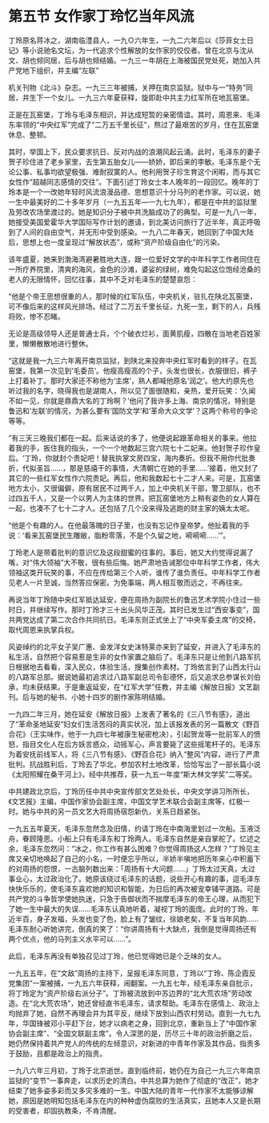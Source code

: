 # 第五节 女作家丁玲忆当年风流

丁玲原名蒋冰之，湖南临澧县人，一九Ｏ六年生，一九二六年后以《莎菲女士日记》等小说驰名文坛，为一代追求个性解放的女作家的佼佼者。曾在北京与沈从文、胡也频同居，后与胡也频结婚。一九三一年胡在上海被国民党处死，她加入共产党地下组织，并主编“左联”

机关刊物《北斗》杂志。一九三三年被捕，关押在南京监狱。狱中与一“特务”同居，并生下一个女儿。一九三六年夏获释，旋即赴中共主力红军所在地瓦窑堡。

正是在瓦窑堡，丁玲与毛泽东相识，并达成短暂的亲密情谊。其时，周恩来、毛泽东率领的“中央红军”完成了“二万五千里长征”，熬过了最艰苦的岁月，住在瓦窑堡休息、整顿。

其时，举国上下，民众要求抗日、反对内战的浪潮风起云涌。此时，毛泽东的妻子贺子珍住进了老乡家里，去生第五胎女儿——娇娇，即后来的李敏。毛泽东是个无论公事、私事均欲望极强、难耐寂寞的人。他利用贺子珍生育这个闲暇，而与其它女性作“超越同志感情的交往”。下面引述丁玲女士本人晚年的一段回忆。晚年的丁玲本是一个一改她年轻时风流浪漫品德、思想意识十分马列的老作家。可以说，她一生中最美好的二十多年岁月（一九五五年—一九七九年），都是在中共的监狱里及劳改农场里渡过的。她是知识分子被中共洗脑成功了的典型。可是一九八一年，她接受美国爱霍华大学国际写作计划的邀请，到北美访问旅行了近半年，真正呼吸到了人间的自由空气，并无形中受到感染。一九八二年春天，她回到了中国大陆后，思想上也一度呈现过“解放状态”，或称“资产阶级自由化”的污染。

该年盛夏，她来到渤海湾避暑胜地大连，跟一位爱好文学的中年科学工作者同住在一所疗养院里，清爽的海风，金色的沙滩，婆娑的绿树，难免勾起这位饱经沧桑的老人的无限情怀，回忆往事，其中不乏对毛泽东的楚楚哀怨：

“他是个帝王思想很重的人，那时候的红军队伍，中央机关，驻扎在陕北瓦窑堡，可不像后来的这样风光排场。经过了二万五千里长征，九死一生，剩下的人，兵残将败，惨不忍睹。

无论是高级领导人还是普通士兵，个个破衣烂衫，面黄肌瘦，四散在当地老百姓家里，懒懒散散地进行整休。

“这就是我一九三六年离开南京监狱，到陕北来投奔中央红军时看到的样子。在瓦窑堡，我第一次见到‘毛委员’。他瘦高瘦高的个子，头发也很长，衣服很旧，裤子上打着补丁。那时大家还不称他为‘主席’，熟人都喊他原名‘润之’。他大约原先也听过我的名字，晓得我也是湖南人，所以见了面很随和，亲热，爱开玩笑：‘久闻不如一见，你就是鼎鼎大名的丁玲啊？’他问了我许多上海、南京的情况，特别是鲁迅和‘左联’的情况，为甚么要有‘国防文学’和‘革命大众文学’？这两个称号的争论等等。

“有三天三晚我们都在一起。后来话说的多了，他便说起跟革命相关的事来。他拉着我的手，扳住我的指头，一个一个地数起三宫六院七十二妃来。他封贺子珍作皇后。‘丁玲，你就封个贵妃吧！替我执掌文房四宝，海内奏折。但我不用你代批奏折，代拟圣旨……，那是慈禧干的事情，大清朝亡在她的手里……’接着，他又封了其它的一些红军女性作六院贵妃。再后，他和我数起七十二才人来。可是，瓦窑堡地方太小，又很偏僻，原有居民不过两千人，加上中央机关干部，警卫部队，也不过四五千人，又是一个以男人为主体的世界。把瓦窑堡地方上稍有姿色的女人算在一起，也凑不了七十二才人。还包括了几个没来得及逃跑的财主家的姨太太呢。

“他是个有趣的人。在他最落魄的日子里，也没有忘记作皇帝梦。他扯着我的手说：‘看来瓦窑堡民生雕敝，脂粉零落，不是个久留之地，嗬嗬嗬……’”。

丁玲老人是带着批判的意识忆及这段甜蜜的往事的。事后，她又大约觉得说漏了嘴，对“伟大领袖”大不敬，很有些后悔。她严肃地告诫那位中年科学工作者，伟大领袖这类开玩笑的事，不应在传给第三个人听，谁传了谁负责任。中年科学工作者见老人一片至诚，当然答应保密。为免事端，两人相互敬而远之，不再往来。

再说当年丁玲随中央红军抵达延安，便在周扬为副院长的鲁迅艺术学院小住过一些时日，并继续写作。那时丁玲才三十出头风华正茂。其时已发生过“西安事变”，国共两党达成了第二次合作共同抗日。毛泽东则正式坐上了“中央军委主席”的交椅，取代周恩来执掌兵权。

风姿绰约的北平女子吴广惠、金发洋女史沫特莱亦来到了延安，并进入了毛泽东的私生活，自然把个容易惹是生非的女作家置之脑后了。毛泽东只是让他到八路军抗日根据地去看看，深入民众，体验生活，搜集创作素材。丁玲依言到了山西太行山的八路军总部。据说她最初追求过八路军副总司令彭德怀，后又追求总参谋长刘伯承，均未获结果。于是重返延安，在“红军大学”任教，并主编《解放日报》文艺副刊。后与她的秘书、小她十四岁的剧作家陈明结婚。

一九四二年三月，她在延安《解放日报》上发表了著名的《三八节有感》，道出了“革命圣地延安”妇女们生活苦闷的真实状况，加上该报发表的另一篇散文《野百合花》（王实味作，他于一九四七年被康生秘密枪决），引起贺龙等一批前军人的愤怒，指目文化人在后方妖言惑众，动摇军心，声言要毙了这些摇笔杆子的。毛泽东为着安抚前线军人，将《三八节有感》、《野百合花》纳入“整风”内容，进行了严肃批判。抗战胜利后，丁玲去了华北，参加农村土地改革，恰恰写出了一部长篇小说《太阳照耀在桑干河上》，经中共推荐，获一九五一年度“斯大林文学奖”二等奖。

中共建政北京后，丁玲历任中共中央宣传部文艺处处长，中央文学讲习所所长，《文艺报》主编，中国作家协会副主席，中国文学艺术联合会副主席等，红极一时。她与中共的另一员文艺大将周扬宿怨新仇，关系日趋紧张。

一九五五年夏天，毛泽东忽然念及旧情，约请丁玲在中南海里划过一次船。玉液泛舟，眷顾隆恩。小船上只有毛泽东和丁玲两人。毛泽东自然是亲自掌舵了。忆述之余，毛泽东忽然问：“冰之，你工作有甚么困难？你觉得周扬这人怎样？”丁玲见主席又亲切地唤起了自己的小名，一时便忘乎所以，半娇半嗔地把历年来心中积蓄下的对周扬的怨恨，一古脑列数出来：「周扬有十大问题……」丁玲太过天真，太过事业心，太过政治化了。她原该绕过毛泽东的话题，说些开心有趣的事，逗毛泽东快快乐乐的，使毛泽东喜欢她的知识和智能，为日后的再次被宠幸铺平道路。可是共产党的斗争哲学使她执迷，只急于告御状而不揣摩毛泽东的帝王心理，从而犯下了她一生中最大的失误……毛泽东认真地听着，凝视丁玲的面庞。此时的丁玲，年近半百，身子发福，头发也变了色，脸上有了皱纹，徐娘老矣，不复当年风韵……毛泽东耐心听她讲完，倒真的笑了：“你讲周扬有十大缺点，我倒是觉得周扬还有两个优点，他的马列主义水平可以……”。

此后，毛泽东再没有单独召见过丁玲，他已觉得她已是个乏味的女人。

一九五五年，在“文敌”周扬的主持下，呈报毛泽东同意，丁玲以“丁玲、陈企霞反党集团”一案被捕，一九五六年获释，闹翻案。一九五七年，经毛泽东亲自批示，将丁玲定为“资产阶级右派分子”。丁玲被流放到中苏边界的“北大荒农场”劳动改造。在“北大荒农场”，她还曾经直书毛泽东，请求帮助。毛泽东在感情上、政治上均抛弃了她，自然不再理会并为其平反，继续下放到山西农村劳动。直到一九七九年，华国锋被邓小平赶下台，她才以病老之身，回到北京，重新当上了“中国作家协会副主席”、“全国文联副主席”。令人深思的是，历尽三十年的政治折磨之后，她仍然保持着共产党人的传统的左倾意识，对新进的中青年作家及其作品，指责多于鼓励，且都是政治上的指责。

一九八六年三月初，丁玲于北京逝世。直到临终前，她仍在为自己一九三六年南京监狱的“变节”一事奔走，以求历史的清白。中共总算为她作了彻底的“改正”，她才结束了她多姿多彩而又多灾多难的一生。中国大陆的青年一代作家不太能够谅解她，原因是她明知包括毛泽东在内的种种虚伪腐败的生活真实，且她本人又是长期的受害者，却固执教条，不肯清醒。

